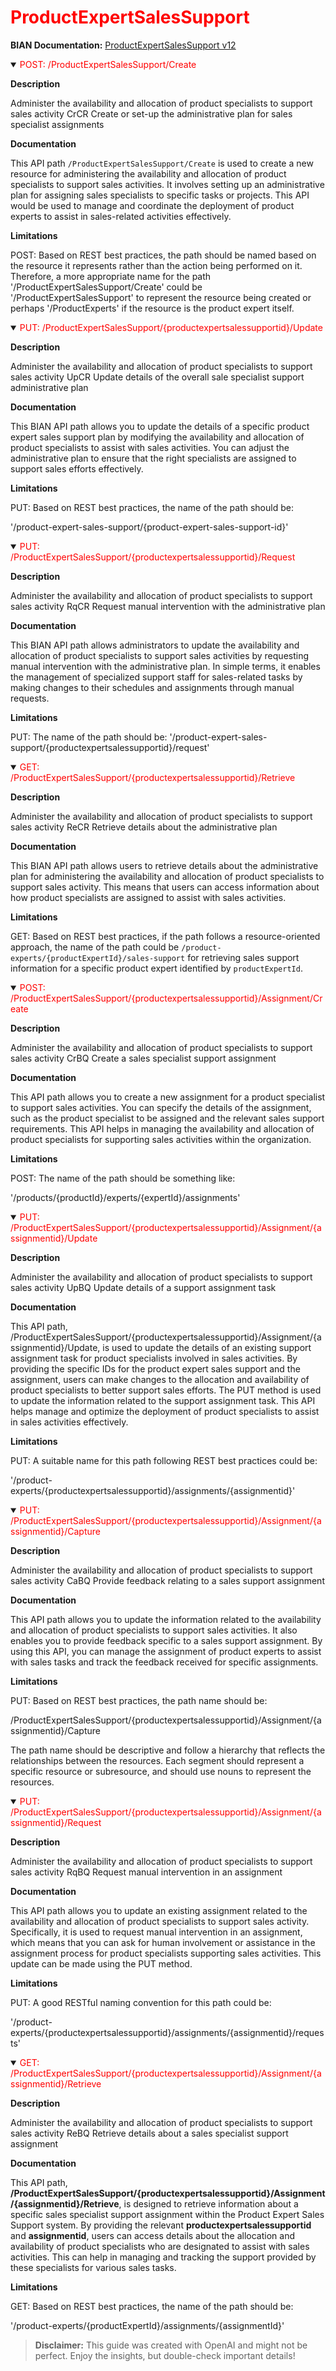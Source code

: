 <h1 style='color:red;'>ProductExpertSalesSupport</h1>

**BIAN Documentation:** [ProductExpertSalesSupport v12](https://app.swaggerhub.com/apis/BIAN-3/ProductExpertSalesSupport/12.0.0)

<details open>
  <summary><span style='color:red;'>POST: /ProductExpertSalesSupport/Create</span></summary>

  **Description**

  Administer the availability and allocation of product specialists to support sales activity CrCR Create or set-up the administrative plan for sales specialist assignments

  **Documentation**

  This API path `/ProductExpertSalesSupport/Create` is used to create a new resource for administering the availability and allocation of product specialists to support sales activities. It involves setting up an administrative plan for assigning sales specialists to specific tasks or projects. This API would be used to manage and coordinate the deployment of product experts to assist in sales-related activities effectively.

  **Limitations**

  POST: Based on REST best practices, the path should be named based on the resource it represents rather than the action being performed on it. Therefore, a more appropriate name for the path '/ProductExpertSalesSupport/Create' could be '/ProductExpertSalesSupport' to represent the resource being created or perhaps '/ProductExperts' if the resource is the product expert itself.

</details>

<details open>
  <summary><span style='color:red;'>PUT: /ProductExpertSalesSupport/{productexpertsalessupportid}/Update</span></summary>

  **Description**

  Administer the availability and allocation of product specialists to support sales activity UpCR Update details of the overall sale specialist support administrative plan

  **Documentation**

  This BIAN API path allows you to update the details of a specific product expert sales support plan by modifying the availability and allocation of product specialists to assist with sales activities. You can adjust the administrative plan to ensure that the right specialists are assigned to support sales efforts effectively.

  **Limitations**

  PUT: Based on REST best practices, the name of the path should be:

'/product-expert-sales-support/{product-expert-sales-support-id}'

</details>

<details open>
  <summary><span style='color:red;'>PUT: /ProductExpertSalesSupport/{productexpertsalessupportid}/Request</span></summary>

  **Description**

  Administer the availability and allocation of product specialists to support sales activity RqCR Request manual intervention with the administrative plan

  **Documentation**

  This BIAN API path allows administrators to update the availability and allocation of product specialists to support sales activities by requesting manual intervention with the administrative plan. In simple terms, it enables the management of specialized support staff for sales-related tasks by making changes to their schedules and assignments through manual requests.

  **Limitations**

  PUT: The name of the path should be:
'/product-expert-sales-support/{productexpertsalessupportid}/request'

</details>

<details open>
  <summary><span style='color:red;'>GET: /ProductExpertSalesSupport/{productexpertsalessupportid}/Retrieve</span></summary>

  **Description**

  Administer the availability and allocation of product specialists to support sales activity ReCR Retrieve details about the administrative plan

  **Documentation**

  This BIAN API path allows users to retrieve details about the administrative plan for administering the availability and allocation of product specialists to support sales activity. This means that users can access information about how product specialists are assigned to assist with sales activities.

  **Limitations**

  GET: Based on REST best practices, if the path follows a resource-oriented approach, the name of the path could be `/product-experts/{productExpertId}/sales-support` for retrieving sales support information for a specific product expert identified by `productExpertId`.

</details>

<details open>
  <summary><span style='color:red;'>POST: /ProductExpertSalesSupport/{productexpertsalessupportid}/Assignment/Create</span></summary>

  **Description**

  Administer the availability and allocation of product specialists to support sales activity CrBQ Create a sales specialist support assignment

  **Documentation**

  This API path allows you to create a new assignment for a product specialist to support sales activities. You can specify the details of the assignment, such as the product specialist to be assigned and the relevant sales support requirements. This API helps in managing the availability and allocation of product specialists for supporting sales activities within the organization.

  **Limitations**

  POST: The name of the path should be something like:

'/products/{productId}/experts/{expertId}/assignments'

</details>

<details open>
  <summary><span style='color:red;'>PUT: /ProductExpertSalesSupport/{productexpertsalessupportid}/Assignment/{assignmentid}/Update</span></summary>

  **Description**

  Administer the availability and allocation of product specialists to support sales activity UpBQ Update details of a support assignment task

  **Documentation**

  This API path, /ProductExpertSalesSupport/{productexpertsalessupportid}/Assignment/{assignmentid}/Update, is used to update the details of an existing support assignment task for product specialists involved in sales activities. By providing the specific IDs for the product expert sales support and the assignment, users can make changes to the allocation and availability of product specialists to better support sales efforts. The PUT method is used to update the information related to the support assignment task. This API helps manage and optimize the deployment of product specialists to assist in sales activities effectively.

  **Limitations**

  PUT: A suitable name for this path following REST best practices could be:

'/product-experts/{productexpertsalessupportid}/assignments/{assignmentid}'

</details>

<details open>
  <summary><span style='color:red;'>PUT: /ProductExpertSalesSupport/{productexpertsalessupportid}/Assignment/{assignmentid}/Capture</span></summary>

  **Description**

  Administer the availability and allocation of product specialists to support sales activity CaBQ Provide feedback relating to a sales support assignment

  **Documentation**

  This API path allows you to update the information related to the availability and allocation of product specialists to support sales activities. It also enables you to provide feedback specific to a sales support assignment. By using this API, you can manage the assignment of product experts to assist with sales tasks and track the feedback received for specific assignments.

  **Limitations**

  PUT: Based on REST best practices, the path name should be:

/ProductExpertSalesSupport/{productexpertsalessupportid}/Assignment/{assignmentid}/Capture

The path name should be descriptive and follow a hierarchy that reflects the relationships between the resources. Each segment should represent a specific resource or subresource, and should use nouns to represent the resources.

</details>

<details open>
  <summary><span style='color:red;'>PUT: /ProductExpertSalesSupport/{productexpertsalessupportid}/Assignment/{assignmentid}/Request</span></summary>

  **Description**

  Administer the availability and allocation of product specialists to support sales activity RqBQ Request manual intervention in an assignment

  **Documentation**

  This API path allows you to update an existing assignment related to the availability and allocation of product specialists to support sales activity. Specifically, it is used to request manual intervention in an assignment, which means that you can ask for human involvement or assistance in the assignment process for product specialists supporting sales activities. This update can be made using the PUT method.

  **Limitations**

  PUT: A good RESTful naming convention for this path could be:

'/product-experts/{productexpertsalessupportid}/assignments/{assignmentid}/requests'

</details>

<details open>
  <summary><span style='color:red;'>GET: /ProductExpertSalesSupport/{productexpertsalessupportid}/Assignment/{assignmentid}/Retrieve</span></summary>

  **Description**

  Administer the availability and allocation of product specialists to support sales activity ReBQ Retrieve details about a sales specialist support assignment

  **Documentation**

  This API path, **/ProductExpertSalesSupport/{productexpertsalessupportid}/Assignment/{assignmentid}/Retrieve**, is designed to retrieve information about a specific sales specialist support assignment within the Product Expert Sales Support system. By providing the relevant **productexpertsalessupportid** and **assignmentid**, users can access details about the allocation and availability of product specialists who are designated to assist with sales activities. This can help in managing and tracking the support provided by these specialists for various sales tasks.

  **Limitations**

  GET: Based on REST best practices, the name of the path should be:

'/product-experts/{productExpertId}/assignments/{assignmentId}'

</details>

> **Disclaimer:** This guide was created with OpenAI and might not be perfect. Enjoy the insights, but double-check important details!
